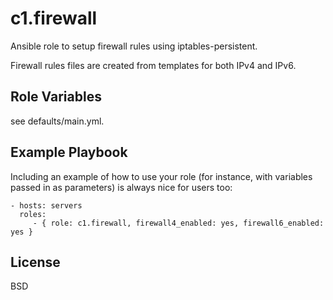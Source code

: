 c1.firewall
===========

Ansible role to setup firewall rules using iptables-persistent.

Firewall rules files are created from templates for both IPv4 and IPv6.

Role Variables
--------------

see defaults/main.yml.

Example Playbook
----------------

Including an example of how to use your role (for instance, with variables passed in as parameters) is always nice for users too:

    - hosts: servers
      roles:
         - { role: c1.firewall, firewall4_enabled: yes, firewall6_enabled: yes }

License
-------

BSD
